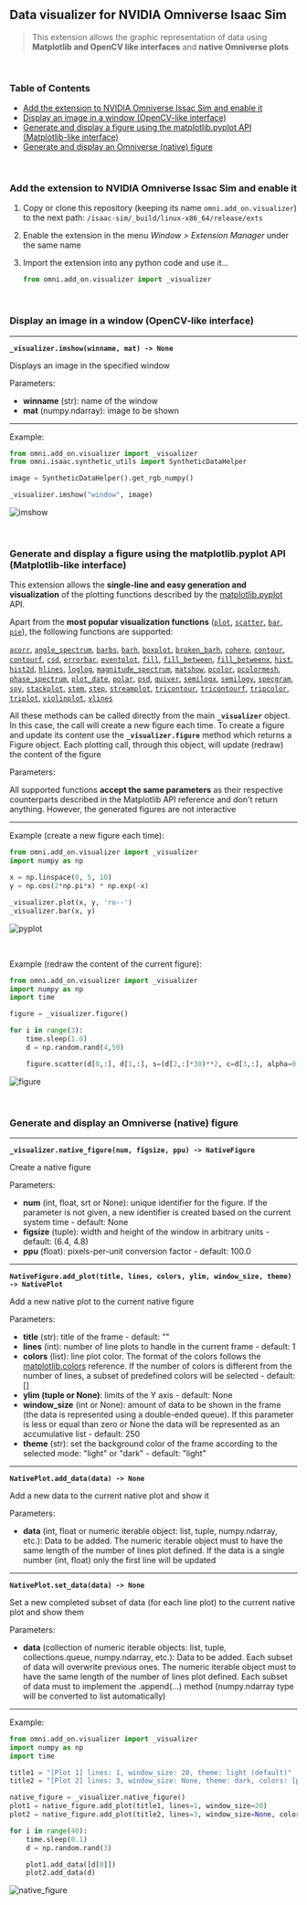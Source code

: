 ## Data visualizer for NVIDIA Omniverse Isaac Sim

> This extension allows the graphic representation of data using **Matplotlib and OpenCV like interfaces** and **native Omniverse plots**

<br>

### Table of Contents

- [Add the extension to NVIDIA Omniverse Issac Sim and enable it](#extension)
- [Display an image in a window (OpenCV-like interface)](#visualizer-image)
- [Generate and display a figure using the matplotlib.pyplot API (Matplotlib-like interface)](#visualizer-pyplot)
- [Generate and display an Omniverse (native) figure](#visualizer-native)

<br>

<a name="extension"></a>
### Add the extension to NVIDIA Omniverse Issac Sim and enable it

1. Copy or clone this repository (keeping its name ```omni.add_on.visualizer```) to the next path: ```/isaac-sim/_build/linux-x86_64/release/exts```
2. Enable the extension in the menu *Window > Extension Manager* under the same name
3. Import the extension into any python code and use it...

    ```python
    from omni.add_on.visualizer import _visualizer
    ```

<br>

<a name="visualizer-image"></a>
### Display an image in a window (OpenCV-like interface)

---
**```_visualizer.imshow(winname, mat) -> None```**

Displays an image in the specified window

Parameters:
- **winname** (str): name of the window
- **mat** (numpy.ndarray): image to be shown

---
Example:

```python
from omni.add_on.visualizer import _visualizer
from omni.isaac.synthetic_utils import SyntheticDataHelper

image = SyntheticDataHelper().get_rgb_numpy()

_visualizer.imshow("window", image)
```

![imshow](https://user-images.githubusercontent.com/22400377/105614872-9174e200-5dcc-11eb-940c-198ec99688d2.png)

<br>

<a name="visualizer-pyplot"></a>
### Generate and display a figure using the matplotlib.pyplot API (Matplotlib-like interface)

This extension allows the **single-line and easy generation and visualization** of the plotting functions described by the [matplotlib.pyplot](https://matplotlib.org/api/_as_gen/matplotlib.pyplot) API. 

Apart from the **most popular visualization functions** ([```plot```](https://matplotlib.org/api/_as_gen/matplotlib.pyplot.plot), [```scatter```](https://matplotlib.org/api/_as_gen/matplotlib.pyplot.scatter), [```bar```](https://matplotlib.org/api/_as_gen/matplotlib.pyplot.bar), [```pie```](https://matplotlib.org/api/_as_gen/matplotlib.pyplot.pie)), the following functions are supported: 

[```acorr```](https://matplotlib.org/api/_as_gen/matplotlib.pyplot.acorr), [```angle_spectrum```](https://matplotlib.org/api/_as_gen/matplotlib.pyplot.angle_spectrum), [```barbs```](https://matplotlib.org/api/_as_gen/matplotlib.pyplot.barbs), [```barh```](https://matplotlib.org/api/_as_gen/matplotlib.pyplot.barh), [```boxplot```](https://matplotlib.org/api/_as_gen/matplotlib.pyplot.boxplot), [```broken_barh```](https://matplotlib.org/api/_as_gen/matplotlib.pyplot.broken_barh), [```cohere```](https://matplotlib.org/api/_as_gen/matplotlib.pyplot.cohere), [```contour```](https://matplotlib.org/api/_as_gen/matplotlib.pyplot.contour), [```contourf```](https://matplotlib.org/api/_as_gen/matplotlib.pyplot.contourf), [```csd```](https://matplotlib.org/api/_as_gen/matplotlib.pyplot.csd), [```errorbar```](https://matplotlib.org/api/_as_gen/matplotlib.pyplot.errorbar), [```eventplot```](https://matplotlib.org/api/_as_gen/matplotlib.pyplot.eventplot), [```fill```](https://matplotlib.org/api/_as_gen/matplotlib.pyplot.fill), [```fill_between```](https://matplotlib.org/api/_as_gen/matplotlib.pyplot.fill_between), [```fill_betweenx```](https://matplotlib.org/api/_as_gen/matplotlib.pyplot.fill_betweenx), [```hist```](https://matplotlib.org/api/_as_gen/matplotlib.pyplot.hist), [```hist2d```](https://matplotlib.org/api/_as_gen/matplotlib.pyplot.hist2d), [```hlines```](https://matplotlib.org/api/_as_gen/matplotlib.pyplot.hlines), [```loglog```](https://matplotlib.org/api/_as_gen/matplotlib.pyplot.loglog), [```magnitude_spectrum```](https://matplotlib.org/api/_as_gen/matplotlib.pyplot.magnitude_spectrum), [```matshow```](https://matplotlib.org/api/_as_gen/matplotlib.pyplot.matshow), [```pcolor```](https://matplotlib.org/api/_as_gen/matplotlib.pyplot.pcolor), [```pcolormesh```](https://matplotlib.org/api/_as_gen/matplotlib.pyplot.pcolormesh), [```phase_spectrum```](https://matplotlib.org/api/_as_gen/matplotlib.pyplot.phase_spectrum), [```plot_date```](https://matplotlib.org/api/_as_gen/matplotlib.pyplot.plot_date), [```polar```](https://matplotlib.org/api/_as_gen/matplotlib.pyplot.polar), [```psd```](https://matplotlib.org/api/_as_gen/matplotlib.pyplot.psd), [```quiver```](https://matplotlib.org/api/_as_gen/matplotlib.pyplot.quiver), [```semilogx```](https://matplotlib.org/api/_as_gen/matplotlib.pyplot.semilogx), [```semilogy```](https://matplotlib.org/api/_as_gen/matplotlib.pyplot.semilogy), [```specgram```](https://matplotlib.org/api/_as_gen/matplotlib.pyplot.specgram), [```spy```](https://matplotlib.org/api/_as_gen/matplotlib.pyplot.spy), [```stackplot```](https://matplotlib.org/api/_as_gen/matplotlib.pyplot.stackplot), [```stem```](https://matplotlib.org/api/_as_gen/matplotlib.pyplot.stem), [```step```](https://matplotlib.org/api/_as_gen/matplotlib.pyplot.step), [```streamplot```](https://matplotlib.org/api/_as_gen/matplotlib.pyplot.streamplot), [```tricontour```](https://matplotlib.org/api/_as_gen/matplotlib.pyplot.tricontour), [```tricontourf```](https://matplotlib.org/api/_as_gen/matplotlib.pyplot.tricontourf), [```tripcolor```](https://matplotlib.org/api/_as_gen/matplotlib.pyplot.tripcolor), [```triplot```](https://matplotlib.org/api/_as_gen/matplotlib.pyplot.triplot), [```violinplot```](https://matplotlib.org/api/_as_gen/matplotlib.pyplot.violinplot), [```vlines```](https://matplotlib.org/api/_as_gen/matplotlib.pyplot.vlines)

All these methods can be called directly from the main **```_visualizer```** object. In this case, the call will create a new figure each time. To create a figure and update its content use the **```_visualizer.figure```** method which returns a Figure object. Each plotting call, through this object, will update (redraw) the content of the figure

Parameters:

All supported functions **accept the same parameters** as their respective counterparts described in the Matplotlib API reference and don't return anything. However, the generated figures are not interactive

---
Example (create a new figure each time):

```python
from omni.add_on.visualizer import _visualizer
import numpy as np

x = np.linspace(0, 5, 10)
y = np.cos(2*np.pi*x) * np.exp(-x)

_visualizer.plot(x, y, 'ro--')
_visualizer.bar(x, y)
```

![pyplot](https://user-images.githubusercontent.com/22400377/105614874-92a60f00-5dcc-11eb-8224-1b10222f1d6e.png)

<br>

Example (redraw the content of the current figure):

```python
from omni.add_on.visualizer import _visualizer
import numpy as np
import time

figure = _visualizer.figure()

for i in range(3):
    time.sleep(1.0)
    d = np.random.rand(4,50)

    figure.scatter(d[0,:], d[1,:], s=(d[2,:]*30)**2, c=d[3,:], alpha=0.5)
```

![figure](https://user-images.githubusercontent.com/22400377/105614871-90dc4b80-5dcc-11eb-8eff-9dd79e1fcaf7.png)

<br>

<a name="visualizer-native"></a>
### Generate and display an Omniverse (native) figure

---
**```_visualizer.native_figure(num, figsize, ppu) -> NativeFigure```**

Create a native figure  

Parameters:
- **num** (int, float, srt or None): unique identifier for the figure. If the parameter is not given, a new identifier is created based on the current system time -  default: None
- **figsize** (tuple): width and height of the window in arbitrary units - default: (6.4, 4.8)
- **ppu** (float): pixels-per-unit conversion factor - default: 100.0

---
**```NativeFigure.add_plot(title, lines, colors, ylim, window_size, theme) -> NativePlot```**

Add a new native plot to the current native figure

Parameters:
- **title** (str): title of the frame - default: ""
- **lines** (int): number of line plots to handle in the current frame - default: 1
- **colors** (list): line plot color. The format of the colors follows the [matplotlib.colors](https://matplotlib.org/api/colors_api) reference. If the number of colors is different from the number of lines, a subset of predefined colors will be selected - default: []
- **ylim (tuple or None)**: limits of the Y axis - default: None
- **window_size** (int or None): amount of data to be shown in the frame (the data is represented using a double-ended queue). If this parameter is less or equal than zero or None the data will be represented as an accumulative list - default: 250
- **theme** (str): set the background color of the frame according to the selected mode: "light" or "dark" - default: "light"

---
**```NativePlot.add_data(data) -> None```**

Add a new data to the current native plot and show it

Parameters:
- **data** (int, float or numeric iterable object: list, tuple, numpy.ndarray, etc.): Data to be added. The numeric iterable object must to have the same length of the number of lines plot defined. If the data is a single number (int, float) only the first line will be updated

---
**```NativePlot.set_data(data) -> None```**

Set a new completed subset of data (for each line plot) to the current native plot and show them

Parameters:
- **data** (collection of numeric iterable objects: list, tuple, collections.queue, numpy.ndarray, etc.): Data to be added. Each subset of data will overwrite previous ones. The numeric iterable object must to have the same length of the number of lines plot defined. Each subset of data must to implement the .append(...) method (numpy.ndarray type will be converted to list automatically)

---
Example:

```python
from omni.add_on.visualizer import _visualizer
import numpy as np
import time

title1 = "[Plot 1] lines: 1, window_size: 20, theme: light (default)"
title2 = "[Plot 2] lines: 3, window_size: None, theme: dark, colors: [pink, lime, skyblue]"

native_figure = _visualizer.native_figure()
plot1 = native_figure.add_plot(title1, lines=1, window_size=20)
plot2 = native_figure.add_plot(title2, lines=3, window_size=None, colors=['pink', 'lime', 'skyblue'], theme='dark')

for i in range(40):
    time.sleep(0.1)
    d = np.random.rand(3)

    plot1.add_data([d[0]])
    plot2.add_data(d)
```

![native_figure](https://user-images.githubusercontent.com/22400377/105614868-9043b500-5dcc-11eb-8956-d2216d45d126.png)
